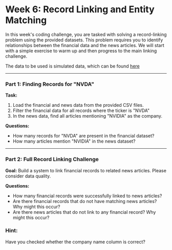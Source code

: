 # Week 6: Record Linking and Entity Matching

In this week's coding challenge, you are tasked with solving a record-linking problem using the provided datasets. This problem requires you to identify relationships between the financial data and the news articles. We will start with a simple exercise to warm up and then progress to the main linking challenge.

The data to be used is simulated data, which can be found [here](https://github.com/christianvedels/News_and_Market_Sentiment_Analytics/tree/main/Lecture%206%20-%20Record%20linking/Data/Large_linking_toydata)

---

### Part 1: Finding Records for "NVDA"

**Task:**
1. Load the financial and news data from the provided CSV files.
2. Filter the financial data for all records where the ticker is "NVDA"
3. In the news data, find all articles mentioning "NVIDIA" as the company.

**Questions:**
- How many records for "NVDA" are present in the financial dataset?
- How many articles mention "NVIDIA" in the news dataset?

---

### Part 2: Full Record Linking Challenge

**Goal:**
Build a system to link financial records to related news articles. Please consider data quality. 

**Questions:**
- How many financial records were successfully linked to news articles?
- Are there financial records that do not have matching news articles? Why might this occur?
- Are there news articles that do not link to any financial record? Why might this occur?

### Hint:
Have you checked whether the company name column is correct?
